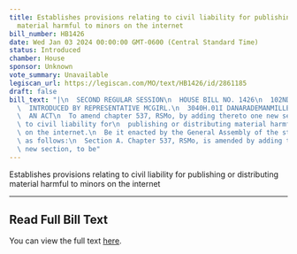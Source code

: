 ```yaml
---
title: Establishes provisions relating to civil liability for publishing or distributing
  material harmful to minors on the internet
bill_number: HB1426
date: Wed Jan 03 2024 00:00:00 GMT-0600 (Central Standard Time)
status: Introduced
chamber: House
sponsor: Unknown
vote_summary: Unavailable
legiscan_url: https://legiscan.com/MO/text/HB1426/id/2861185
draft: false
bill_text: "|\n  SECOND REGULAR SESSION\n  HOUSE BILL NO. 1426\n  102ND GENERAL ASSEMBLY\n\
  \  INTRODUCED BY REPRESENTATIVE MCGIRL.\n  3040H.01I DANARADEMANMILLER,ChiefClerk\n\
  \  AN ACT\n  To amend chapter 537, RSMo, by adding thereto one new section relating\
  \ to civil liability for\n  publishing or distributing material harmful to minors\
  \ on the internet.\n  Be it enacted by the General Assembly of the state of Missouri,\
  \ as follows:\n  Section A. Chapter 537, RSMo, is amended by adding thereto one\
  \ new section, to be"
---
```

Establishes provisions relating to civil liability for publishing or distributing material harmful to minors on the internet

---

## Read Full Bill Text

You can view the full text [here](https://legiscan.com/MO/text/HB1426/id/2861185).
